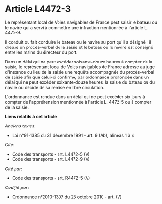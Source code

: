 # Article L4472-3

Le représentant local de Voies navigables de France peut saisir le bateau ou le navire qui a servi à commettre une infraction
mentionnée à l'article L. 4472-9. 

Il conduit ou fait conduire le bateau ou le navire au port qu'il a désigné ; il dresse un procès-verbal de la saisie et le
bateau ou le navire est consigné entre les mains du directeur du port. 

Dans un délai qui ne peut excéder soixante-douze heures à compter de la saisie, le représentant local de Voies navigables de
France adresse au juge d'instance du lieu de la saisie une requête accompagnée du procès-verbal de saisie afin que celui-ci
confirme, par ordonnance prononcée dans un délai qui ne peut excéder soixante-douze heures, la saisie du bateau ou du navire
ou décide de sa remise en libre circulation.

L'ordonnance est rendue dans un délai qui ne peut excéder six jours à compter de l'appréhension mentionnée à l'article L.
4472-5 ou à compter de la saisie.

**Liens relatifs à cet article**

_Anciens textes_:

  - Loi n°91-1385 du 31 décembre 1991 - art. 9 (Ab), alinéas 1 à 4

_Cite_:

  - Code des transports - art. L4472-5 (V)
  - Code des transports - art. L4472-9 (V)

_Cité par_:

  - Code des transports - art. R4472-5 (V)

_Codifié par_:

  - Ordonnance n°2010-1307 du 28 octobre 2010 - art. (V)
